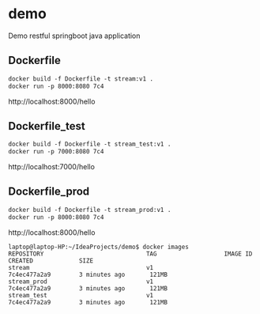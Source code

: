 # demo
Demo restful springboot java application

## Dockerfile
```dockerfile
docker build -f Dockerfile -t stream:v1 .
docker run -p 8000:8080 7c4
```
http://localhost:8000/hello

## Dockerfile_test
```dockerfile
docker build -f Dockerfile -t stream_test:v1 .
docker run -p 7000:8080 7c4
```
http://localhost:7000/hello

## Dockerfile_prod
```dockerfile
docker build -f Dockerfile -t stream_prod:v1 .
docker run -p 8000:8080 7c4
```
http://localhost:8000/hello

```shell script
laptop@laptop-HP:~/IdeaProjects/demo$ docker images
REPOSITORY                             TAG                   IMAGE ID            CREATED             SIZE
stream                                 v1                    7c4ec477a2a9        3 minutes ago       121MB
stream_prod                            v1                    7c4ec477a2a9        3 minutes ago       121MB
stream_test                            v1                    7c4ec477a2a9        3 minutes ago       121MB
```
